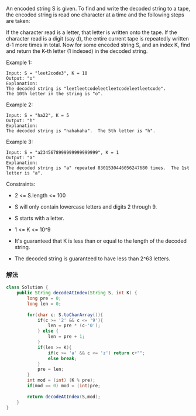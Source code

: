 An encoded string S is given.  To find and write the decoded string to a tape, the encoded string is read one character at a time and the following steps are taken:

If the character read is a letter, that letter is written onto the tape.
If the character read is a digit (say d), the entire current tape is repeatedly written d-1 more times in total.
Now for some encoded string S, and an index K, find and return the K-th letter (1 indexed) in the decoded string.

 

Example 1:
```
Input: S = "leet2code3", K = 10
Output: "o"
Explanation: 
The decoded string is "leetleetcodeleetleetcodeleetleetcode".
The 10th letter in the string is "o".
```
Example 2:
```
Input: S = "ha22", K = 5
Output: "h"
Explanation: 
The decoded string is "hahahaha".  The 5th letter is "h".
```
Example 3:
```
Input: S = "a2345678999999999999999", K = 1
Output: "a"
Explanation: 
The decoded string is "a" repeated 8301530446056247680 times.  The 1st letter is "a".
``` 

Constraints:

* 2 <= S.length <= 100

* S will only contain lowercase letters and digits 2 through 9.

* S starts with a letter.

* 1 <= K <= 10^9

* It's guaranteed that K is less than or equal to the length of the decoded string.

* The decoded string is guaranteed to have less than 2^63 letters.


### 解法

 

```java
class Solution {
    public String decodeAtIndex(String S, int K) {
        long pre = 0;
        long len = 0;
        
        for(char c: S.toCharArray()){
            if(c >= '2' && c <= '9'){
                len = pre * (c-'0');
            } else {
                len = pre + 1;
            }
            if(len >= K){
                if(c >= 'a' && c <= 'z') return c+"";
                else break;
            }
            pre = len;
        }
        int mod = (int) (K % pre);
        if(mod == 0) mod = (int)pre;
        
        return decodeAtIndex(S,mod);
    }
}
```